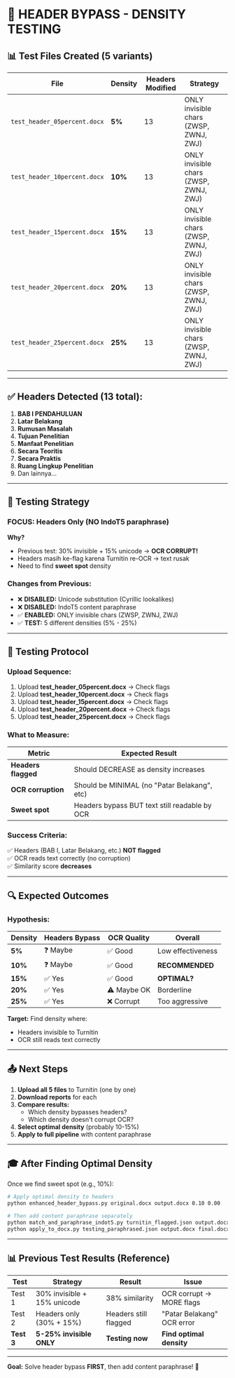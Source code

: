 # 🧪 HEADER BYPASS - DENSITY TESTING

## 📊 Test Files Created (5 variants)

| File | Density | Headers Modified | Strategy |
|------|---------|------------------|----------|
| `test_header_05percent.docx` | **5%** | 13 | ONLY invisible chars (ZWSP, ZWNJ, ZWJ) |
| `test_header_10percent.docx` | **10%** | 13 | ONLY invisible chars (ZWSP, ZWNJ, ZWJ) |
| `test_header_15percent.docx` | **15%** | 13 | ONLY invisible chars (ZWSP, ZWNJ, ZWJ) |
| `test_header_20percent.docx` | **20%** | 13 | ONLY invisible chars (ZWSP, ZWNJ, ZWJ) |
| `test_header_25percent.docx` | **25%** | 13 | ONLY invisible chars (ZWSP, ZWNJ, ZWJ) |

---

## ✅ Headers Detected (13 total):

1. **BAB I PENDAHULUAN**
2. **Latar Belakang**
3. **Rumusan Masalah**
4. **Tujuan Penelitian**
5. **Manfaat Penelitian**
6. **Secara Teoritis**
7. **Secara Praktis**
8. **Ruang Lingkup Penelitian**
9. Dan lainnya...

---

## 🎯 Testing Strategy

### **FOCUS:** Headers Only (NO IndoT5 paraphrase)

**Why?**
- Previous test: 30% invisible + 15% unicode → **OCR CORRUPT!**
- Headers masih ke-flag karena Turnitin re-OCR → text rusak
- Need to find **sweet spot** density

### **Changes from Previous:**
- ❌ **DISABLED:** Unicode substitution (Cyrillic lookalikes)
- ❌ **DISABLED:** IndoT5 content paraphrase
- ✅ **ENABLED:** ONLY invisible chars (ZWSP, ZWNJ, ZWJ)
- ✅ **TEST:** 5 different densities (5% - 25%)

---

## 📝 Testing Protocol

### **Upload Sequence:**

1. Upload **test_header_05percent.docx** → Check flags
2. Upload **test_header_10percent.docx** → Check flags
3. Upload **test_header_15percent.docx** → Check flags
4. Upload **test_header_20percent.docx** → Check flags
5. Upload **test_header_25percent.docx** → Check flags

### **What to Measure:**

| Metric | Expected Result |
|--------|----------------|
| **Headers flagged** | Should DECREASE as density increases |
| **OCR corruption** | Should be MINIMAL (no "Patar Belakang", etc) |
| **Sweet spot** | Headers bypass BUT text still readable by OCR |

### **Success Criteria:**

✅ Headers (BAB I, Latar Belakang, etc.) **NOT flagged**  
✅ OCR reads text correctly (no corruption)  
✅ Similarity score **decreases**

---

## 🔍 Expected Outcomes

### **Hypothesis:**

| Density | Headers Bypass | OCR Quality | Overall |
|---------|---------------|-------------|---------|
| **5%** | ❓ Maybe | ✅ Good | Low effectiveness |
| **10%** | ❓ Maybe | ✅ Good | **RECOMMENDED** |
| **15%** | ✅ Yes | ✅ Good | **OPTIMAL?** |
| **20%** | ✅ Yes | ⚠️ Maybe OK | Borderline |
| **25%** | ✅ Yes | ❌ Corrupt | Too aggressive |

**Target:** Find density where:
- Headers invisible to Turnitin
- OCR still reads text correctly

---

## 📤 Next Steps

1. **Upload all 5 files** to Turnitin (one by one)
2. **Download reports** for each
3. **Compare results:**
   - Which density bypasses headers?
   - Which density doesn't corrupt OCR?
4. **Select optimal density** (probably 10-15%)
5. **Apply to full pipeline** with content paraphrase

---

## 🎓 After Finding Optimal Density

Once we find sweet spot (e.g., 10%):

```bash
# Apply optimal density to headers
python enhanced_header_bypass.py original.docx output.docx 0.10 0.00

# Then add content paraphrase separately
python match_and_paraphrase_indot5.py turnitin_flagged.json output.docx
python apply_to_docx.py testing_paraphrased.json output.docx final.docx
```

---

## 📊 Previous Test Results (Reference)

| Test | Strategy | Result | Issue |
|------|----------|--------|-------|
| Test 1 | 30% invisible + 15% unicode | 38% similarity | OCR corrupt → MORE flags |
| Test 2 | Headers only (30% + 15%) | Headers still flagged | "Patar Belakang" OCR error |
| **Test 3** | **5-25% invisible ONLY** | **Testing now** | **Find optimal density** |

---

**Goal:** Solve header bypass **FIRST**, then add content paraphrase! 🎯
